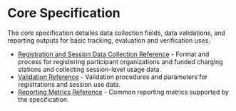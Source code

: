 # Core Specification
The core specification detailes data collection fields, data validations, and reporting outputs for basic tracking, evaluation and verification uses. 

 - [Registration and Session Data Collection Reference](registration-and-session-data-reference.md) - Format and process for registering participant organizations and funded charging stations and collecting session-level usage data.
 - [Validation Reference](validation-reference.md) - Validation procedures and parameters for registrations and session use data.
 - [Reporting Metrics Reference](reporting-metrics-reference.md) - Common reporting metrics supported by the specification.
